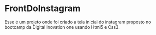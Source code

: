 # FrontDoInstagram

Esse é um projeto onde foi criado a tela inicial do instagram proposto no bootcamp da Digital Inovation one usando Html5 e Css3.
